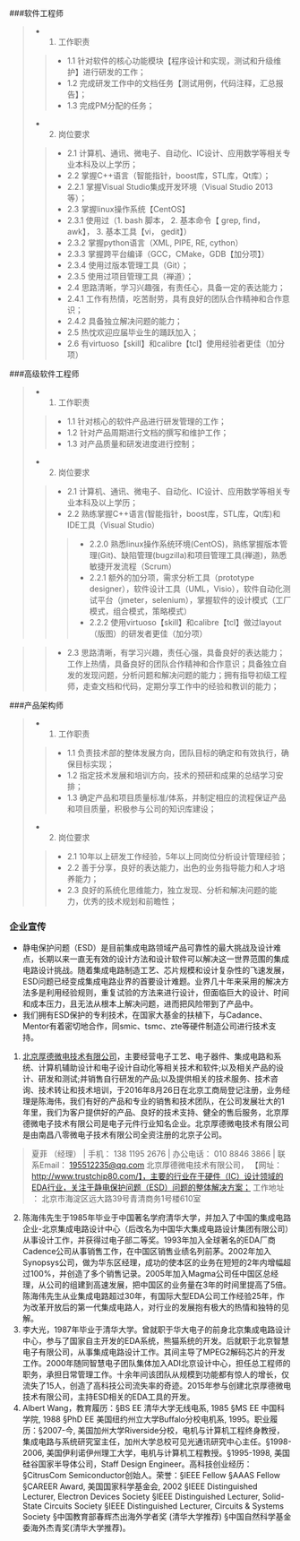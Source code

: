 ###软件工程师
> - 1. 工作职责
>> - 1.1 针对软件的核心功能模块【程序设计和实现，测试和升级维护】进行研发的工作；
>> - 1.2 完成研发工作中的文档任务【测试用例，代码注释，汇总报告】；
>> - 1.3 完成PM分配的任务；
> 
> - 2. 岗位要求
>> - 2.1 计算机、通讯、微电子、自动化、IC设计、应用数学等相关专业本科及以上学历；
>> - 2.2 掌握C++语言（智能指针，boost库，STL库，Qt库）；
>>  - 2.2.1 掌握Visual Studio集成开发环境（Visual Studio 2013等）；
>> - 2.3 掌握linux操作系统【CentOS】
>>  - 2.3.1 使用过（1. bash 脚本， 2. 基本命令【 grep, find，awk】， 3. 基本工具【vi， gedit】）
>>  - 2.3.2 掌握python语言（XML, PIPE, RE, cython）
>>  - 2.3.3 掌握跨平台编译（GCC，CMake，GDB【加分项】）
>>  - 2.3.4 使用过版本管理工具（Git）；
>>  - 2.3.5 使用过项目管理工具（禅道）；
>> - 2.4 思路清晰，学习兴趣强，有责任心，具备一定的表达能力；
>>  - 2.4.1 工作有热情，吃苦耐劳，具有良好的团队合作精神和合作意识；
>>  - 2.4.2 具备独立解决问题的能力；
>> - 2.5 热忱欢迎应届毕业生的踊跃加入；
>> - 2.6 有virtuoso【skill】和calibre【tcl】使用经验者更佳（加分项）

###高级软件工程师
> - 1. 工作职责
>> - 1.1 针对核心的软件产品进行研发管理的工作；
>> - 1.2 针对产品周期进行文档的撰写和维护工作；
>> - 1.3 对产品质量和研发进度进行控制；
>
> - 2. 岗位要求
>> - 2.1 计算机、通讯、微电子、自动化、IC设计、应用数学等相关专业本科及以上学历；
>> - 2.2 熟练掌握C++语言(智能指针，boost库，STL库，Qt库)和IDE工具（Visual Studio）
>>> - 2.2.0 熟悉linux操作系统环境(CentOS)，熟练掌握版本管理(Git)、缺陷管理(bugzilla)和项目管理工具(禅道)，熟悉敏捷开发流程（Scrum）
>>> - 2.2.1 额外的加分项，需求分析工具（prototype designer），软件设计工具（UML，Visio），软件自动化测试平台（jmeter，selenium），掌握软件的设计模式（工厂模式，组合模式，策略模式）
>>> - 2.2.2 使用virtuoso【skill】和calibre【tcl】做过layout（版图）的研发者更佳（加分项）

>> - 2.3 思路清晰，有学习兴趣，责任心强，具备良好的表达能力；工作上热情，具备良好的团队合作精神和合作意识；具备独立自发的发现问题，分析问题和解决问题的能力；拥有指导初级工程师，走查文档和代码，定期分享工作中的经验和教训的能力；

###产品架构师
> - 1. 工作职责
>> - 1.1 负责技术部的整体发展方向，团队目标的确定和有效执行，确保目标实现；
>> - 1.2 指定技术发展和培训方向，技术的预研和成果的总结学习安排；
>> - 1.3 确定产品和项目质量标准/体系，并制定相应的流程保证产品和项目质量，积极参与公司的知识库建设；
>
> - 2. 岗位要求
>> - 2.1 10年以上研发工作经验，5年以上同岗位分析设计管理经验；
>> - 2.2 善于分享，良好的表达能力，出色的业务指导能力和人才培养能力；
>> - 2.3 良好的系统化思维能力，独立发现、分析和解决问题的能力，优秀的技术规划和前瞻性；

### 企业宣传 ###
- 静电保护问题（ESD）是目前集成电路领域产品可靠性的最大挑战及设计难点，长期以来一直无有效的设计方法和设计软件可以解决这一世界范围的集成电路设计挑战。随着集成电路制造工艺、芯片规模和设计复杂性的飞速发展，ESD问题已经变成集成电路业界的首要设计难题。业界几十年来采用的解决方法多是利用经验规则，重复试验的方法来进行设计，但面临巨大的设计、时间和成本压力，且无法从根本上解决问题，进而把风险带到了产品中。
- 我们拥有ESD保护的专利技术，在国家大基金的扶植下，与Cadance、Mentor有着密切地合作，同smic、tsmc、zte等硬件制造公司进行技术支持。
1. [北京厚德微电技术有限公司](http://www.trustchip80.com/)，主要经营电子工艺、电子器件、集成电路和系统、计算机辅助设计和电子设计自动化等相关技术和软件;以及相关产品的设计、研发和测试;并销售自行研发的产品;以及提供相关的技术服务、技术咨询、技术转让和技术培训，于2016年8月26日在北京工商局登记注册，业务经理是陈海伟，我们有好的产品和专业的销售和技术团队，在公司发展壮大的1年里，我们为客户提供好的产品、良好的技术支持、健全的售后服务，北京厚德微电子技术有限公司是电子元件行业知名企业。北京厚德微电技术有限公司是由南昌八零微电子技术有限公司全资注册的北京子公司。
> 夏菲 （经理） | 手机： 138 1195 2676 | 办公电话： 010 8846 3866  |  联系Email： 195512235@qq.com
> 北京厚德微电技术有限公司， 【网址：http://www.trustchip80.com/】，主要的行业在于硬件（IC）设计领域的EDA行业，关注于静电保护问题（ESD）问题的整体解决方案；
> 工作地址 ： 北京市海淀区远大路39号青清商务1号楼610室 

2. 陈海伟先生于1985年毕业于中国著名学府清华大学，并加入了中国的集成电路企业-北京集成电路设计中心（后改名为中国华大集成电路设计集团有限公司）从事设计工作，并获得过电子部二等奖。1993年加入全球著名的EDA厂商Cadence公司从事销售工作，在中国区销售业绩名列前茅。2002年加入Synopsys公司，做为华东区经理，成功的使本区的业务在短短的2年内增幅超过100%，并创造了多个销售记录。2005年加入Magma公司任中国区总经理，从公司的组建到高速发展，把中国区的业务量在3年的时间里提高了5倍。
陈海伟先生从业集成电路超过30年，有国际大型EDA公司工作经验25年，作为改革开放后的第一代集成电路人，对行业的发展抱有极大的热情和独特的见解。
3. 李大光，1987年毕业于清华大学。曾就职于华大电子的前身北京集成电路设计中心，参与了国家自主开发的EDA系统，熊猫系统的开发。后就职于北京智慧电子有限公司，从事集成电路设计工作。其间主导了MPEG2解码芯片的开发工作。2000年随同智慧电子团队集体加入ADI北京设计中心，担任总工程师的职务，承担日常管理工作。十余年间该团队从规模到功能都有惊人的增长，仅流失了15人，创造了高科技公司流失率的奇迹。2015年参与创建北京厚德微电技术有限公司，主持ESD相关的EDA工具的开发。
4. Albert Wang，教育履历：§BS EE  清华大学无线电系, 1985 §MS EE  中国科学院, 1988 §PhD EE  美国纽约州立大学Buffalo分校电机系, 1995。职业履历：§2007-今, 美国加州大学Riverside分校，电机与计算机工程终身教授，集成电路与系统研究室主任，加州大学总校可见光通讯研究中心主任。§1998-2006,  美国伊利诺伊州理工大学，电机与计算机工程教授。§1995-1998, 美国硅谷国家半导体公司，Staff Design Engineer。高科技创业经历：§CitrusCom Semiconductor创始人。荣誉：§IEEE Fellow §AAAS Fellow §CAREER Award, 美国国家科学基金会, 2002 §IEEE Distinguished Lecturer, Electron Devices Society §IEEE Distinguished Lecturer, Solid-State Circuits Society §IEEE Distinguished Lecturer, Circuits & Systems Society §中国教育部春辉杰出海外学者奖 (清华大学推荐) §中国自然科学基金委海外杰青奖(清华大学推荐)。